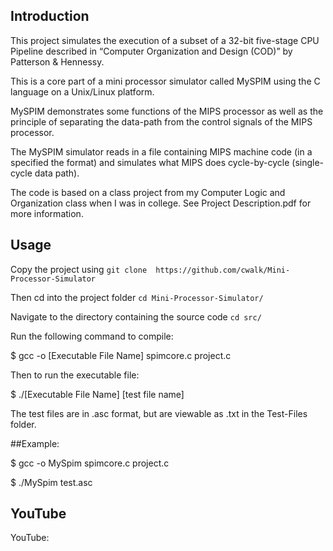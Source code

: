 ## Introduction

This project simulates the execution of a subset of a 32-bit five-stage CPU Pipeline
described in “Computer Organization and Design (COD)” by Patterson & Hennessy.

This is a core part of a mini processor simulator called MySPIM using the C language on a Unix/Linux platform.

MySPIM demonstrates some functions of the MIPS processor as well as the principle of separating the data-path 
from the control signals of the MIPS processor.

The MySPIM simulator reads in a file containing MIPS machine code (in a specified the format)
and simulates what MIPS does cycle-by-cycle (single-cycle data path).

The code is based on a class project from my Computer Logic and Organization class when I was in college. See Project Description.pdf for more information.

## Usage

Copy the project using `git clone  https://github.com/cwalk/Mini-Processor-Simulator`

Then cd into the project folder `cd Mini-Processor-Simulator/`

Navigate to the directory containing the source code `cd src/`

Run the following command to compile:

$ gcc -o [Executable File Name] spimcore.c project.c

Then to run the executable file:

$ ./[Executable File Name] [test file name]

The test files are in .asc format, but are viewable as .txt in the Test-Files folder.

##Example: 

$ gcc -o MySpim spimcore.c project.c

$ ./MySpim test.asc

## YouTube

YouTube:
